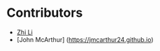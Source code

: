 # Contributors

- [Zhi Li](https://github.com/lzblack)
- [John McArthur] (https://jmcarthur24.github.io)